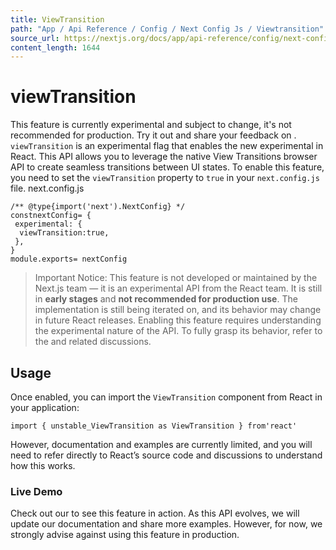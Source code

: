 ```yaml
---
title: ViewTransition
path: "App / Api Reference / Config / Next Config Js / Viewtransition"
source_url: https://nextjs.org/docs/app/api-reference/config/next-config-js/viewTransition
content_length: 1644
---
```


# viewTransition
This feature is currently experimental and subject to change, it's not recommended for production. Try it out and share your feedback on .
`viewTransition` is an experimental flag that enables the new experimental in React. This API allows you to leverage the native View Transitions browser API to create seamless transitions between UI states.
To enable this feature, you need to set the `viewTransition` property to `true` in your `next.config.js` file.
next.config.js
```
/** @type{import('next').NextConfig} */
constnextConfig= {
 experimental: {
  viewTransition:true,
 },
}
module.exports= nextConfig
```

> Important Notice: This feature is not developed or maintained by the Next.js team — it is an experimental API from the React team. It is still in **early stages** and **not recommended for production use**. The implementation is still being iterated on, and its behavior may change in future React releases. Enabling this feature requires understanding the experimental nature of the API. To fully grasp its behavior, refer to the and related discussions.
## Usage
Once enabled, you can import the `ViewTransition` component from React in your application:
```
import { unstable_ViewTransition as ViewTransition } from'react'
```

However, documentation and examples are currently limited, and you will need to refer directly to React’s source code and discussions to understand how this works.
### Live Demo
Check out our to see this feature in action.
As this API evolves, we will update our documentation and share more examples. However, for now, we strongly advise against using this feature in production.

